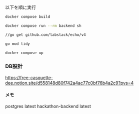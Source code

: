 以下を順に実行
```sh
docker compose build

docker compose run --rm backend sh

//go get github.com/labstack/echo/v4

go mod tidy 

docker compose up 
```

### DB設計
https://free-casquette-dee.notion.site/d558148d80f742a4ac77c0bf76b4a2c9?pvs=4

#### メモ
postgres latest 
hackathon-backend latest